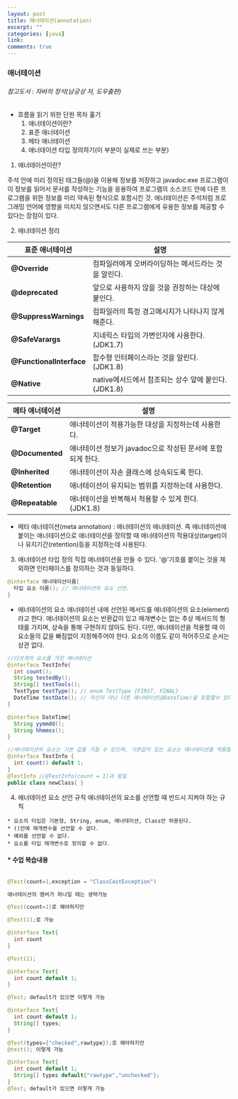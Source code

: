 ```yaml
---
layout: post
title: 애너테이션(annotation)
excerpt: ""
categories: [java]
link:
comments: true
---
```

### 애너테이션
###### 참고도서 : 자바의 정석(남궁성 저, 도우출판)

* 흐름을 읽기 위한 단원 목차 훑기
  1. 애너테이션이란?
  2. 표준 애너테이션
  3. 메타 애너테이션
  4. 애너테이션 타입 정의하기(이 부분이 실제로 쓰는 부분)

1. 애너테이션이란?

주석 안에 미리 정의된 태그들(@)을 이용해 정보를 저장하고 javadoc.exe 프로그램이 이 정보를 읽어서 문서를 작성하는 기능을 응용하여 프로그램의 소스코드 안에 다른 프로그램을 위한 정보를 미리 약속된 형식으로 포함시킨 것. 애너테이션은 주석처럼 프로그래밍 언어에 영향을 미치지 않으면서도 다른 프로그램에게 유용한 정보를 제공할 수 있다는 장점이 있다.

2. 애너테이션 정리

|  <center>표준 애너테이션</center> |  <center>설명</center>|
|:--------|:--------|
|**@Override** |컴파일러에게 오버라이딩하는 메서드라는 것을 알린다.|
|**@deprecated** |앞으로 사용하지 않을 것을 권장하는 대상에 붙인다.|
|**@SuppressWarnings** |컴파일러의 특정 경고메시지가 나타나지 않게 해준다.|
|**@SafeVarargs** |지네릭스 타입의 가변인자에 사용한다.(JDK1.7)|
|**@FunctionalInterface** |함수형 인터페이스라는 것을 알린다.(JDK1.8)|
|**@Native** |native메서드에서 참조되는 상수 앞에 붙인다.(JDK1.8)|

|  <center>메타 애너테이션</center> |  <center>설명</center>|
|:--------|:--------|
|**@Target** |애너테이션이 적용가능한 대상을 지정하는데 사용한다.|
|**@Documented** |애너테이션 정보가 javadoc으로 작성된 문서에 포함되게 한다.|
|**@Inherited** |애너테이션이 자손 클래스에 상속되도록 한다.|
|**@Retention** |애너테이션이 유지되는 범위를 지정하는데 사용한다.|
|**@Repeatable** |애너테이션을 반복해서 적용할 수 있게 한다.(JDK1.8)|

* 메타 애너테이션(meta annotation) : 애너테이션의 애너테이션. 즉 애너테이션에 붙이는 애너테이션으로 애너테이션을 정의할 때 애너테이션의 적용대상(target)이나 유지기간(retention)등을 지정하는데 사용된다.

3. 애너테이션 타입 정의
직접 애너테이션을 만들 수 있다. '@'기호를 붙이는 것을 제외하면 인터페이스를 정의하는 것과 동일하다.

~~~java
@interface 애너테이션이름{
  타입 요소 이름(); // 애너테이션의 요소 선언.
}
~~~

* 애너테이션의 요소
애너테이션 내에 선언된 메서드를 애너테이션의 요소(element)라고 한다. 애너테이션의 요소는 반환값이 있고 매개변수는 없는 추상 메서드의 형태를 가지며, 상속을 통해 구현하지 않아도 된다. 다만, 애너테이션을 적용할 때 이 요소들의 값을 빠짐없이 지정해주어야 한다. 요소의 이름도 같이 적어주므로 순서는 상관 없다.

~~~java
//다섯개의 요소를 가진 애너테이션
@interface TestInfo{
  int count();
  String testedBy();
  String[] testTools();
  TestType testType(); // enum TestType {FIRST, FINAL}
  DateTime testDate(); // 자신이 아닌 다른 애너테이션(@DateTime)을 포함할수 있다.
}

@interface DateTime{
  String yymmdd();
  String hhmmss();
}

//애너테이션의 요소는 기본 값을 가질 수 있으며, 기본값이 있는 요소는 애너테이션을 적용할 때 값을 지정하지 않으면 기본값 사용(기본값은 null을 제외한 모든 리터럴이 가능)
@interface TestInfo {
  int count() default 1;
}
@TestInfo //@TestInfo(count = 1)과 동일
public class newClass{ }
~~~

4. 애너테이션 요소 선언 규칙
애너테이션의 요소를 선언할 때 반드시 지켜야 하는 규칙
```
* 요소의 타입은 기본형, String, enum, 애너테이션, Class만 허용된다.
* ()안에 매개변수를 선언할 수 없다.
* 예외를 선언할 수 없다.
* 요소를 타입 매개변수로 정의할 수 없다.
```

<h4>* 수업 복습내용</h4>

~~~java

@Test(count=1,exception = "ClassCastException")

애너테이션의 멤버가 하나일 때는 생략가능

@Test(count=1)로 해야하지만

@Test(1);로 가능

@interface Text{
  int count
}

@Test(1);

@interface Text{
  int count default 1;
}

@Test; default가 있으면 이렇게 가능

@interface Text{
  int count default 1;
  String[] types;
}

@Test(types={"checked",rawtype});로 해야하지만
@test(); 이렇게 가능

@interface Text{
  int count default 1;
  String[] types default{"rawtype","unchecked"};
}
@Test; default가 있으면 이렇게 가능
~~~
